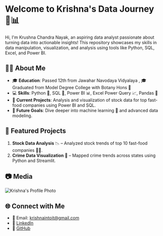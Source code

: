 # Welcome to Krishna's Data Journey 🚀📊

Hi, I'm Krushna Chandra Nayak, an aspiring data analyst passionate about turning data into actionable insights! This repository showcases my skills in data manipulation, visualization, and analysis using tools like Python, SQL, Excel, and Power BI.

## 👨‍💼 About Me
- 🎓 **Education**: Passed 12th from Jawahar Navodaya Vidyalaya ,
                 🎓 Graduated from Model Degree College with Botany Hons 🌿
- 💻 **Skills**: Python 🐍, SQL 💾, Power BI 📊, Excel Power Query 📈, Pandas 🐼
- 🚀 **Current Projects**: Analysis and visualization of stock data for top fast-food companies using Power BI and SQL.
- 🎯 **Future Goals**: Dive deeper into machine learning 🤖 and advanced data modeling.

## 📁 Featured Projects
1. **Stock Data Analysis** 📉 – Analyzed stock trends of top 10 fast-food companies 🍔🍕.
2. **Crime Data Visualization** 🚨 – Mapped crime trends across states using Python and Streamlit.



## 📷 Media
![Krishna's Profile Photo]("C:/Users/krush/Downloads/resume_pic.png")


## 🌐 Connect with Me
- 📧 Email: krishnaintoit@gmail.com
- 💼 [LinkedIn](https://www.linkedin.com/in/krushna-chandra-nayak-b18a55176/)
- 📂 [GitHub](https://github.com/krish-na-1010)
